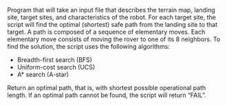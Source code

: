 Program that will take an input file that describes the terrain map, landing site, target sites, and characteristics of the robot. For each target site, the script will find the optimal (shortest) safe path from the landing site to that target. A path is composed of a sequence of elementary moves. Each elementary move consists of moving the rover to one of its 8 neighbors. To find the solution, the script uses the following algorithms:
- Breadth-first search (BFS)
- Uniform-cost search (UCS)
- A* search (A-star)
</b>
Return an optimal path, that is, with shortest possible operational path length. If an optimal path cannot be found, the script will return “FAIL”.